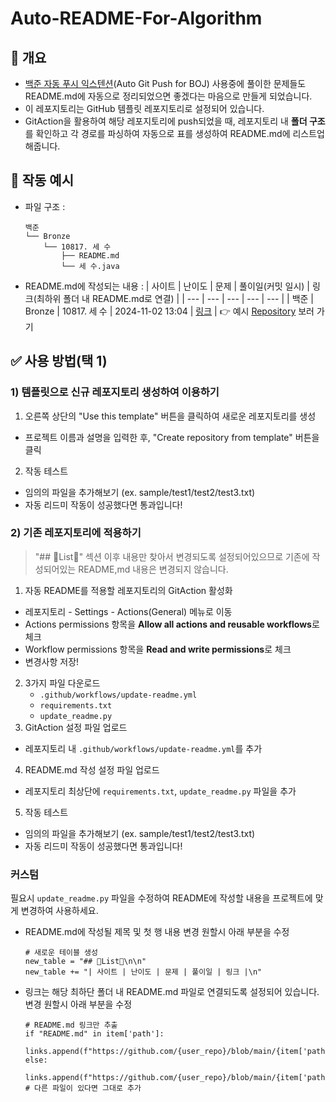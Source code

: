 # Auto-README-For-Algorithm

## 📌 개요
* [백준 자동 푸시 익스텐션](https://github.com/BaekjoonHub/BaekjoonHub)(Auto Git Push for BOJ) 사용중에 풀이한 문제들도 README.md에 자동으로 정리되었으면 좋겠다는 마음으로 만들게 되었습니다.
* 이 레포지토리는 GitHub 템플릿 레포지토리로 설정되어 있습니다.
* GitAction을 활용하여 해당 레포지토리에 push되었을 때, 레포지토리 내 **폴더 구조**를 확인하고 각 경로를 파싱하여 자동으로 표를 생성하여 README.md에 리스트업 해줍니다.

## 💬 작동 예시
* 파일 구조 :
  ```
  백준
  └── Bronze
      └── 10817. 세 수
          ├── README.md
          └── 세 수.java
  ```
* README.md에 작성되는 내용 :
  | 사이트 | 난이도 | 문제 | 풀이일(커밋 일시) | 링크(최하위 폴더 내 README.md로 연결) |
  | --- | --- | --- | --- | --- |
  | 백준 | Bronze | 10817. 세 수 | 2024-11-02 13:04 | [링크](https://github.com/JinHyung-dev/Algorithm/blob/main/백준/Bronze/10817. 세 수/README.md) |
👉 예시 [Repository](https://github.com/JinHyung-dev/Algorithm/blob/main/README.md) 보러 가기

## ✅ 사용 방법(택 1)
### 1) 템플릿으로 신규 레포지토리 생성하여 이용하기
1. 오른쪽 상단의 "Use this template" 버튼을 클릭하여 새로운 레포지토리를 생성
  - 프로젝트 이름과 설명을 입력한 후, "Create repository from template" 버튼을 클릭
2. 작동 테스트
  - 임의의 파일을 추가해보기 (ex. sample/test1/test2/test3.txt)
  - 자동 리드미 작동이 성공했다면 통과입니다!

### 2) 기존 레포지토리에 적용하기
> "## 📑List📑" 섹션 이후 내용만 찾아서 변경되도록 설정되어있으므로 기존에 작성되어있는 README,md 내용은 변경되지 않습니다.
1. 자동 README를 적용할 레포지토리의 GitAction 활성화
  - 레포지토리 - Settings - Actions(General) 메뉴로 이동
  - Actions permissions 항목을 **Allow all actions and reusable workflows**로 체크
  - Workflow permissions 항목을 **Read and write permissions**로 체크
  - 변경사항 저장!
2. 3가지 파일 다운로드
    - `.github/workflows/update-readme.yml`
    - `requirements.txt`
    - `update_readme.py`
3. GitAction 설정 파일 업로드
  - 레포지토리 내 `.github/workflows/update-readme.yml`를 추가
4. README.md 작성 설정 파일 업로드
  - 레포지토리 최상단에 `requirements.txt`, `update_readme.py` 파일을 추가
5. 작동 테스트
  - 임의의 파일을 추가해보기 (ex. sample/test1/test2/test3.txt)
  - 자동 리드미 작동이 성공했다면 통과입니다!

### 커스텀
필요시 `update_readme.py` 파일을 수정하여 README에 작성할 내용을 프로젝트에 맞게 변경하여 사용하세요.
- README.md에 작성될 제목 및 첫 행 내용 변경 원할시 아래 부분을 수정
    ```
    # 새로운 테이블 생성
    new_table = "## 📑List📑\n\n"
    new_table += "| 사이트 | 난이도 | 문제 | 풀이일 | 링크 |\n"
    ```
- 링크는 해당 최하단 폴더 내 README.md 파일로 연결되도록 설정되어 있습니다. 변경 원할시 아래 부분을 수정
    ```
    # README.md 링크만 추출
    if "README.md" in item['path']:
        links.append(f"https://github.com/{user_repo}/blob/main/{item['path']}")
    else:
        links.append(f"https://github.com/{user_repo}/blob/main/{item['path']}")  # 다른 파일이 있다면 그대로 추가
    ```
